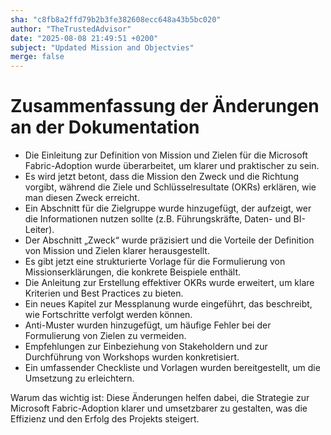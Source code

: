 ```yaml
---
sha: "c8fb8a2ffd79b2b3fe382608ecc648a43b5bc020"
author: "TheTrustedAdvisor"
date: "2025-08-08 21:49:51 +0200"
subject: "Updated Mission and Objectvies"
merge: false
---
```


# Zusammenfassung der Änderungen an der Dokumentation

- Die Einleitung zur Definition von Mission und Zielen für die Microsoft Fabric-Adoption wurde überarbeitet, um klarer und praktischer zu sein.
- Es wird jetzt betont, dass die Mission den Zweck und die Richtung vorgibt, während die Ziele und Schlüsselresultate (OKRs) erklären, wie man diesen Zweck erreicht.
- Ein Abschnitt für die Zielgruppe wurde hinzugefügt, der aufzeigt, wer die Informationen nutzen sollte (z.B. Führungskräfte, Daten- und BI-Leiter).
- Der Abschnitt „Zweck“ wurde präzisiert und die Vorteile der Definition von Mission und Zielen klarer herausgestellt.
- Es gibt jetzt eine strukturierte Vorlage für die Formulierung von Missionserklärungen, die konkrete Beispiele enthält.
- Die Anleitung zur Erstellung effektiver OKRs wurde erweitert, um klare Kriterien und Best Practices zu bieten.
- Ein neues Kapitel zur Messplanung wurde eingeführt, das beschreibt, wie Fortschritte verfolgt werden können.
- Anti-Muster wurden hinzugefügt, um häufige Fehler bei der Formulierung von Zielen zu vermeiden.
- Empfehlungen zur Einbeziehung von Stakeholdern und zur Durchführung von Workshops wurden konkretisiert.
- Ein umfassender Checkliste und Vorlagen wurden bereitgestellt, um die Umsetzung zu erleichtern.

Warum das wichtig ist: Diese Änderungen helfen dabei, die Strategie zur Microsoft Fabric-Adoption klarer und umsetzbarer zu gestalten, was die Effizienz und den Erfolg des Projekts steigert.

